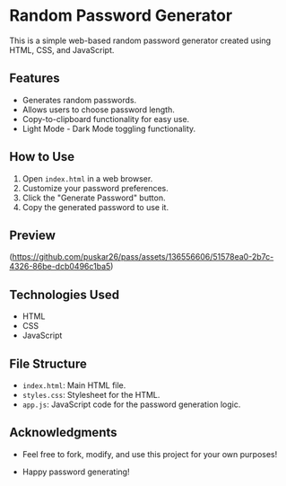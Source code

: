 # Random Password Generator

This is a simple web-based random password generator created using HTML, CSS, and JavaScript.

## Features

- Generates random passwords.
- Allows users to choose password length.
- Copy-to-clipboard functionality for easy use.
- Light Mode - Dark Mode toggling functionality.

## How to Use

1. Open `index.html` in a web browser.
2. Customize your password preferences.
3. Click the "Generate Password" button.
4. Copy the generated password to use it.

## Preview

(https://github.com/puskar26/pass/assets/136556606/51578ea0-2b7c-4326-86be-dcb0496c1ba5)


## Technologies Used

- HTML
- CSS
- JavaScript

## File Structure

- `index.html`: Main HTML file.
- `styles.css`: Stylesheet for the HTML.
- `app.js`: JavaScript code for the password generation logic.

## Acknowledgments

- Feel free to fork, modify, and use this project for your own purposes!

- Happy password generating!
